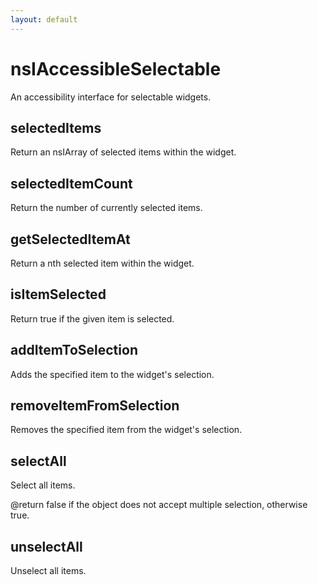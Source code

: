 ```yaml
---
layout: default
---
```


# nsIAccessibleSelectable #

An accessibility interface for selectable widgets.


## selectedItems ##

Return an nsIArray of selected items within the widget.


## selectedItemCount ##

Return the number of currently selected items.


## getSelectedItemAt ##

Return a nth selected item within the widget.


## isItemSelected ##

Return true if the given item is selected.


## addItemToSelection ##

Adds the specified item to the widget's selection.


## removeItemFromSelection ##

Removes the specified item from the widget's selection.


## selectAll ##

Select all items.

@return false if the object does not accept multiple selection,
        otherwise true.


## unselectAll ##

Unselect all items.

